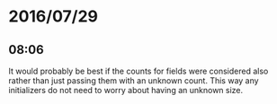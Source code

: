 # 2016/07/29

## 08:06

It would probably be best if the counts for fields were considered also rather
than just passing them with an unknown count. This way any initializers do not
need to worry about having an unknown size.

